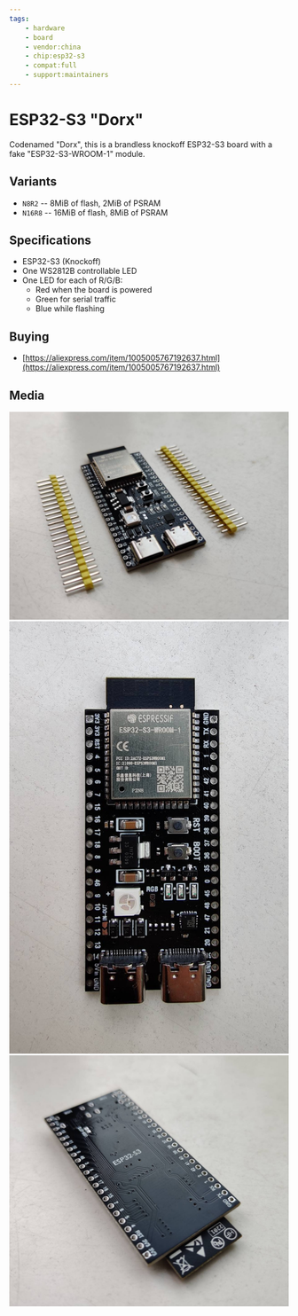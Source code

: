 ```yaml
---
tags:
    - hardware
    - board
    - vendor:china
    - chip:esp32-s3
    - compat:full
    - support:maintainers
---
```


# ESP32-S3 "Dorx"
Codenamed "Dorx", this is a brandless knockoff ESP32-S3 board with a fake "ESP32-S3-WROOM-1" module.

## Variants
- `N8R2` -- 8MiB of flash, 2MiB of PSRAM
- `N16R8` -- 16MiB of flash, 8MiB of PSRAM

## Specifications
- ESP32-S3 (Knockoff)
- One WS2812B controllable LED
- One LED for each of R/G/B:
    - Red when the board is powered
    - Green for serial traffic
    - Blue while flashing

## Buying
- [https://aliexpress.com/item/1005005767192637.html](https://aliexpress.com/item/1005005767192637.html)

## Media

![ESP32-S3 "Dorx"](../../../static/boards/dorx/dorx-1.jpg)
![ESP32-S3 "Dorx"](../../../static/boards/dorx/dorx-2.jpg)
![ESP32-S3 "Dorx"](../../../static/boards/dorx/dorx-3.jpg)